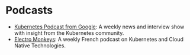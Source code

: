 # Podcasts

- [Kubernetes Podcast from Google](https://kubernetespodcast.com/): A weekly news and interview show with insight from the Kubernetes community.
- [Electro Monkeys](https://electro-monkeys.fr/): A weekly French podcast on Kubernetes and Cloud Native Technologies.
